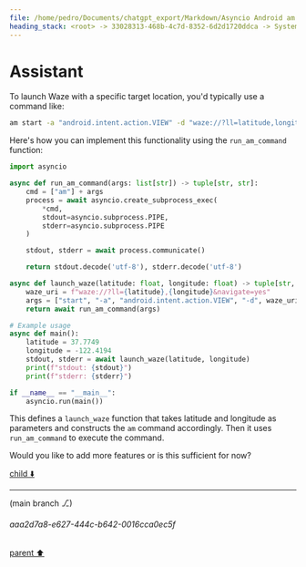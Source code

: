 ```yaml
---
file: /home/pedro/Documents/chatgpt_export/Markdown/Asyncio Android am Integration.md
heading_stack: <root> -> 33028313-468b-4c7d-8352-6d2d1720ddca -> System -> 39ea25d0-5f9f-45ba-bf86-c730d4173350 -> System -> aaa27bdf-0126-4efe-993d-35b4823801e1 -> User -> 19604108-672c-4d31-99ac-0799fd1fd233 -> Assistant -> aaa200cc-93ac-4ba9-b80c-7d42d885a647 -> User -> 0d1d5bd6-4a44-44c5-8225-253c1660498c -> Assistant
---
```

# Assistant

To launch Waze with a specific target location, you'd typically use a command like:

```bash
am start -a "android.intent.action.VIEW" -d "waze://?ll=latitude,longitude&navigate=yes"
```

Here's how you can implement this functionality using the `run_am_command` function:

```python
import asyncio

async def run_am_command(args: list[str]) -> tuple[str, str]:
    cmd = ["am"] + args
    process = await asyncio.create_subprocess_exec(
        *cmd,
        stdout=asyncio.subprocess.PIPE,
        stderr=asyncio.subprocess.PIPE
    )

    stdout, stderr = await process.communicate()

    return stdout.decode('utf-8'), stderr.decode('utf-8')

async def launch_waze(latitude: float, longitude: float) -> tuple[str, str]:
    waze_uri = f"waze://?ll={latitude},{longitude}&navigate=yes"
    args = ["start", "-a", "android.intent.action.VIEW", "-d", waze_uri]
    return await run_am_command(args)

# Example usage
async def main():
    latitude = 37.7749
    longitude = -122.4194
    stdout, stderr = await launch_waze(latitude, longitude)
    print(f"stdout: {stdout}")
    print(f"stderr: {stderr}")

if __name__ == "__main__":
    asyncio.run(main())
```

This defines a `launch_waze` function that takes latitude and longitude as parameters and constructs the `am` command accordingly. Then it uses `run_am_command` to execute the command.

Would you like to add more features or is this sufficient for now?

[child ⬇️](#aaa2d7a8-e627-444c-b642-0016cca0ec5f)

---

(main branch ⎇)
###### aaa2d7a8-e627-444c-b642-0016cca0ec5f
[parent ⬆️](#0d1d5bd6-4a44-44c5-8225-253c1660498c)
